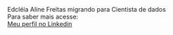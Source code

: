 <html>
	<body>
	<title>Hello World!</title>
	<p1>Edcléia Aline Freitas migrando para Cientista de dados</p1><br>
	<p2>Para saber mais acesse:</p2><br>
	<a href "https://www.linkedin.com/in/edcleia"> Meu perfil no Linkedin </a>
	</body>
</hmtl>
